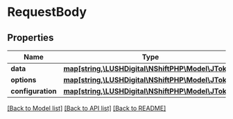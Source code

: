 # RequestBody

## Properties
Name | Type | Description | Notes
------------ | ------------- | ------------- | -------------
**data** | [**map[string,\LUSHDigital\NShiftPHP\Model\JToken]**](JToken.md) |  | [optional] 
**options** | [**map[string,\LUSHDigital\NShiftPHP\Model\JToken]**](JToken.md) |  | [optional] 
**configuration** | [**map[string,\LUSHDigital\NShiftPHP\Model\JToken]**](JToken.md) |  | [optional] 

[[Back to Model list]](../../README.md#documentation-for-models) [[Back to API list]](../../README.md#documentation-for-api-endpoints) [[Back to README]](../../README.md)

